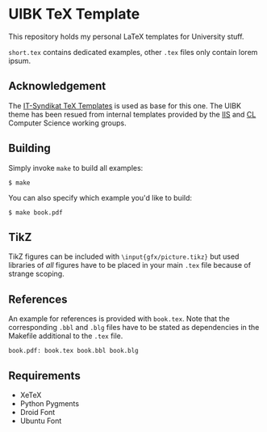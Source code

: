 # UIBK TeX Template

This repository holds my personal LaTeX templates for University stuff.

`short.tex` contains dedicated examples, other `.tex` files only contain lorem
ipsum.

## Acknowledgement

The [IT-Syndikat TeX Templates](https://github.com/ITSyndikat/its-tex-tpl) is
used as base for this one. The UIBK theme has been resued from internal
templates provided by the [IIS](https://iis.uibk.ac.at/) and
[CL](http://cl-informatik.uibk.ac.at/) Computer Science working groups.

## Building

Simply invoke `make` to build all examples:

    $ make

You can also specify which example you'd like to build:

    $ make book.pdf

## TikZ

TikZ figures can be included with `\input{gfx/picture.tikz}` but used libraries
of *all* figures have to be placed in your main `.tex` file because of strange
scoping.

## References

An example for references is provided with `book.tex`. Note that the
corresponding `.bbl` and `.blg` files have to be stated as dependencies in the
Makefile additional to the `.tex` file.

    book.pdf: book.tex book.bbl book.blg

## Requirements

- XeTeX
- Python Pygments
- Droid Font
- Ubuntu Font
